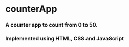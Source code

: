 # counterApp
### A counter app to count from 0 to 50. 
### Implemented using HTML, CSS and JavaScript
